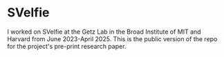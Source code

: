# SVelfie
I worked on SVelfie at the Getz Lab in the Broad Institute of MIT and Harvard from June 2023-April 2025. This is the public version of the repo for the project's pre-print research paper.
